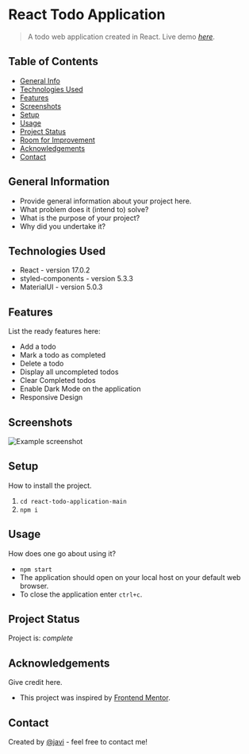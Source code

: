 # React Todo Application
> A todo web application created in React.
> Live demo [_here_](https://affectionate-snyder-a0d9c4.netlify.app/). <!-- If you have the project hosted somewhere, include the link here. -->

## Table of Contents
* [General Info](#general-information)
* [Technologies Used](#technologies-used)
* [Features](#features)
* [Screenshots](#screenshots)
* [Setup](#setup)
* [Usage](#usage)
* [Project Status](#project-status)
* [Room for Improvement](#room-for-improvement)
* [Acknowledgements](#acknowledgements)
* [Contact](#contact)
<!-- * [License](#license) -->


## General Information
- Provide general information about your project here.
- What problem does it (intend to) solve?
- What is the purpose of your project?
- Why did you undertake it?
<!-- You don't have to answer all the questions - just the ones relevant to your project. -->


## Technologies Used
- React - version 17.0.2
- styled-components - version 5.3.3
- MaterialUI - version 5.0.3


## Features
List the ready features here:
- Add a todo
- Mark a todo as completed
- Delete a todo
- Display all uncompleted todos
- Clear Completed todos
- Enable Dark Mode on the application
- Responsive Design


## Screenshots
![Example screenshot](./img/screenshot.png)
<!-- If you have screenshots you'd like to share, include them here. -->


## Setup
How to install the project.
1. `cd react-todo-application-main`
2. `npm i`


## Usage
How does one go about using it?
- `npm start`
- The application should open on your local host on your default web browser.
- To close the application enter `ctrl+c`.


## Project Status
Project is: _complete_ 


## Acknowledgements
Give credit here.
- This project was inspired by [Frontend Mentor](https://www.frontendmentor.io/home).
<!-- This project was based on [this tutorial](https://www.example.com). -->


## Contact
Created by [@javi](https://www.flynerd.pl/) - feel free to contact me!
